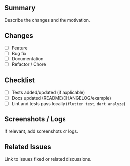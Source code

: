 ## Summary
Describe the changes and the motivation.

## Changes
- [ ] Feature
- [ ] Bug fix
- [ ] Documentation
- [ ] Refactor / Chore

## Checklist
- [ ] Tests added/updated (if applicable)
- [ ] Docs updated (README/CHANGELOG/example)
- [ ] Lint and tests pass locally (`flutter test`, `dart analyze`)

## Screenshots / Logs
If relevant, add screenshots or logs.

## Related Issues
Link to issues fixed or related discussions.
